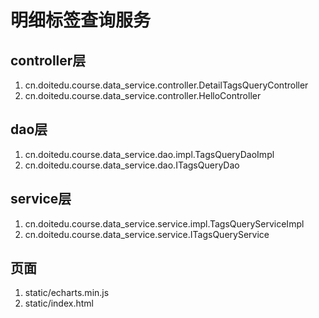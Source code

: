 # 明细标签查询服务

## controller层
1. cn.doitedu.course.data_service.controller.DetailTagsQueryController
2. cn.doitedu.course.data_service.controller.HelloController

## dao层
1. cn.doitedu.course.data_service.dao.impl.TagsQueryDaoImpl
2. cn.doitedu.course.data_service.dao.ITagsQueryDao

## service层
1. cn.doitedu.course.data_service.service.impl.TagsQueryServiceImpl
2. cn.doitedu.course.data_service.service.ITagsQueryService

## 页面
1. static/echarts.min.js
2. static/index.html